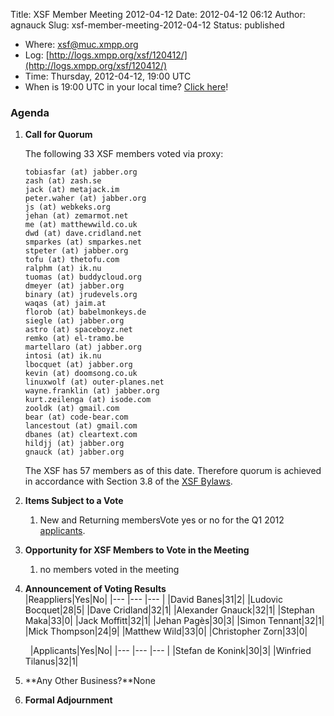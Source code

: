 Title: XSF Member Meeting 2012-04-12
Date: 2012-04-12 06:12
Author: agnauck
Slug: xsf-member-meeting-2012-04-12
Status: published

-   Where: [xsf@muc.xmpp.org  
   ](xmpp:xsf@muc.xmpp.org?join)
-   Log:
    [http://logs.xmpp.org/xsf/120412/](http://logs.xmpp.org/xsf/120412/)
-   Time: Thursday, 2012-04-12, 19:00 UTC
-   When is 19:00 UTC in your local time? [Click
    here](http://www.worldtimeserver.com/)!

### Agenda

1.  **Call for Quorum**

    The following 33 XSF members voted via proxy:

        tobiasfar (at) jabber.org
        zash (at) zash.se
        jack (at) metajack.im
        peter.waher (at) jabber.org
        js (at) webkeks.org
        jehan (at) zemarmot.net
        me (at) matthewwild.co.uk
        dwd (at) dave.cridland.net
        smparkes (at) smparkes.net
        stpeter (at) jabber.org
        tofu (at) thetofu.com
        ralphm (at) ik.nu
        tuomas (at) buddycloud.org
        dmeyer (at) jabber.org
        binary (at) jrudevels.org
        waqas (at) jaim.at
        florob (at) babelmonkeys.de
        siegle (at) jabber.org
        astro (at) spaceboyz.net
        remko (at) el-tramo.be
        martellaro (at) jabber.org
        intosi (at) ik.nu
        lbocquet (at) jabber.org
        kevin (at) doomsong.co.uk
        linuxwolf (at) outer-planes.net
        wayne.franklin (at) jabber.org
        kurt.zeilenga (at) isode.com
        zooldk (at) gmail.com
        bear (at) code-bear.com
        lancestout (at) gmail.com
        dbanes (at) cleartext.com
        hildjj (at) jabber.org
        gnauck (at) jabber.org

    
    The XSF has 57 members as of this date. Therefore quorum is achieved
    in accordance with Section 3.8 of the [XSF
    Bylaws](/about/xsf/bylaws).

2.  **Items Subject to a Vote**
    1.  New and Returning membersVote yes or no for the Q1 2012
        [applicants](http://wiki.xmpp.org/web/Membership_Applications_Q1_2012).

3.  **Opportunity for XSF Members to Vote in the Meeting**
    1.  no members voted in the meeting

4.  **Announcement of Voting Results**  
|Reappliers|Yes|No|
|--- |--- |--- |
|David Banes|31|2|
|Ludovic Bocquet|28|5|
|Dave Cridland|32|1|
|Alexander Gnauck|32|1|
|Stephan Maka|33|0|
|Jack Moffitt|32|1|
|Jehan Pagès|30|3|
|Simon Tennant|32|1|
|Mick Thompson|24|9|
|Matthew Wild|33|0|
|Christopher Zorn|33|0|

     
|Applicants|Yes|No|
|--- |--- |--- |
|Stefan de Konink|30|3|
|Winfried Tilanus|32|1|

5.  **Any Other Business?**None
6.  **Formal Adjournment**

